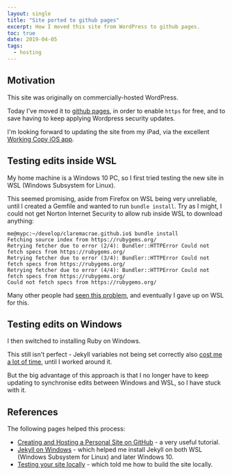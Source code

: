 ```yaml
---
layout: single
title: "Site ported to github pages"
excerpt: How I moved this site from WordPress to github pages.
toc: true
date: 2019-04-05
tags:
  - hosting
---
```


## Motivation

This site was originally on commercially-hosted WordPress.

Today I've moved it to [github pages](https://pages.github.com/), in order to enable `https` for free, and to save having to keep applying Wordpress security updates.

I'm looking forward to updating the site from my iPad, via the excellent [Working Copy iOS app](https://workingcopyapp.com/).

## Testing edits inside WSL

My home machine is a Windows 10 PC, so I first tried testing the new site in WSL (Windows Subsystem for Linux).

This seemed promising, aside from Firefox on WSL being very unreliable, until I created a Gemfile and wanted to run `bundle install`. Try as I might, I could not get Norton Internet Security to allow rub inside WSL to download anything:

```
me@mypc:~/develop/claremacrae.github.io$ bundle install
Fetching source index from https://rubygems.org/
Retrying fetcher due to error (2/4): Bundler::HTTPError Could not fetch specs from https://rubygems.org/
Retrying fetcher due to error (3/4): Bundler::HTTPError Could not fetch specs from https://rubygems.org/
Retrying fetcher due to error (4/4): Bundler::HTTPError Could not fetch specs from https://rubygems.org/
Could not fetch specs from https://rubygems.org/
``` 

Many other people had [seen this problem](https://www.google.co.uk/search?q=norton+firewall+blocking+ruby+in+wsl+ubuntu), and eventually I gave up on WSL for this.

## Testing edits on Windows

I then switched to installing Ruby on Windows.

This still isn't perfect - Jekyll variables not being set correctly also [cost me a lot of time](https://github.com/claremacrae/claremacrae.github.io/issues/9), until I worked around it.

But the big advantage of this approach is that I no longer have to keep updating to synchronise edits between Windows and WSL, so I have stuck with it.
 
## References

The following pages helped this process:

* [Creating and Hosting a Personal Site on GitHub](http://jmcglone.com/guides/github-pages/) - a very useful tutorial.
* [Jekyll on Windows](https://jekyllrb.com/docs/installation/windows/) - which helped me install Jekyll on both WSL (Windows Subsystem for Linux) and later Windows 10.
* [Testing your site locally](https://kbroman.org/simple_site/pages/local_test.html) - which told me how to build the site locally.
